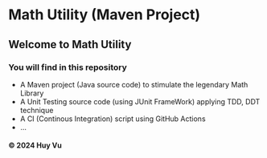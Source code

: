 # Math Utility (Maven Project)

## Welcome to Math Utility
### You will find in this repository
* A Maven project (Java source code) to stimulate the legendary Math Library 
* A Unit Testing source code (using JUnit FrameWork) applying TDD, DDT technique
* A CI (Continous Integration) script using GitHub Actions
* ...

#### &#169; 2024 Huy Vu